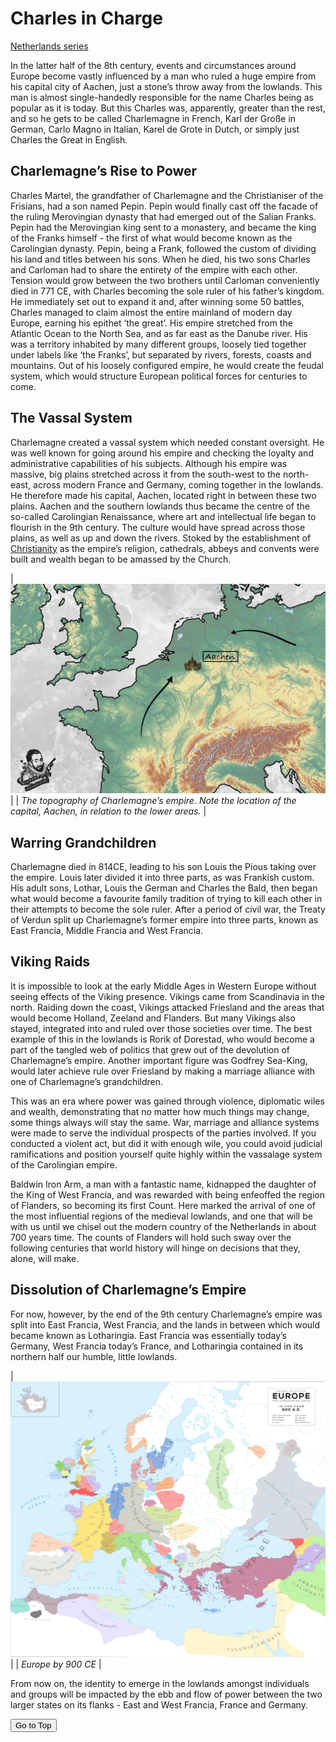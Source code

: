 # Charles in Charge

[Netherlands series](nl)

In the latter half of the 8th century, events and circumstances around Europe become vastly influenced by a man who ruled a huge empire from his capital city of Aachen, just a stone’s throw away from the lowlands. This man is almost single-handedly responsible for the name Charles being as popular as it is today. But this Charles was, apparently, greater than the rest, and so he gets to be called Charlemagne in French, Karl der Große in German, Carlo Magno in Italian, Karel de Grote in Dutch, or simply just Charles the Great in English.

## Charlemagne’s Rise to Power

Charles Martel, the grandfather of Charlemagne and the Christianiser of the Frisians, had a son named Pepin. Pepin would finally cast off the facade of the ruling Merovingian dynasty that had emerged out of the Salian Franks. Pepin had the Merovingian king sent to a monastery, and became the king of the Franks himself - the first of what would become known as the Carolingian dynasty. Pepin, being a Frank, followed the custom of dividing his land and titles between his sons. When he died, his two sons Charles and Carloman had to share the entirety of the empire with each other. Tension would grow between the two brothers until Carloman conveniently died in 771 CE, with Charles becoming the sole ruler of his father’s kingdom. He immediately set out to expand it and, after winning some 50 battles, Charles managed to claim almost the entire mainland of modern day Europe, earning his epithet ‘the great’. His empire stretched from the Atlantic Ocean to the North Sea, and as far east as the Danube river. His was a territory inhabited by many different groups, loosely tied together under labels like ‘the Franks’, but separated by rivers, forests, coasts and mountains. Out of his loosely configured empire, he would create the feudal system, which would structure European political forces for centuries to come.

## The Vassal System

Charlemagne created a vassal system which needed constant oversight. He was well known for going around his empire and checking the loyalty and administrative capabilities of his subjects. Although his empire was massive, big plains stretched across it from the south-west to the north-east, across modern France and Germany, coming together in the lowlands. He therefore made his capital, Aachen, located right in between these two plains. Aachen and the southern lowlands thus became the centre of the so-called Carolingian Renaissance, where art and intellectual life began to flourish in the 9th century. The culture would have spread across those plains, as well as up and down the rivers. Stoked by the establishment of [Christianity](../cristianismo) as the empire’s religion, cathedrals, abbeys and convents were built and wealth began to be amassed by the Church.

| ![map](images/Topography-3.jpg) |
| *The topography of Charlemagne’s empire. Note the location of the capital, Aachen, in relation to the lower areas.* |

## Warring Grandchildren

Charlemagne died in 814CE, leading to his son Louis the Pious taking over the empire. Louis later divided it into three parts, as was Frankish custom. His adult sons, Lothar, Louis the German and Charles the Bald, then began what would become a favourite family tradition of trying to kill each other in their attempts to become the sole ruler. After a period of civil war, the Treaty of Verdun split up Charlemagne’s former empire into three parts, known as East Francia, Middle Francia and West Francia.

## Viking Raids

It is impossible to look at the early Middle Ages in Western Europe without seeing effects of the Viking presence. Vikings came from Scandinavia in the north. Raiding down the coast, Vikings attacked Friesland and the areas that would become Holland, Zeeland and Flanders. But many Vikings also stayed, integrated into and ruled over those societies over time. The  best example of this in the lowlands is Rorik of Dorestad, who would become a part of the tangled web of politics that grew out of the devolution of Charlemagne’s empire. Another important figure was Godfrey Sea-King, would later achieve rule over Friesland by making a marriage alliance with one of Charlemagne’s grandchildren.

This was an era where power was gained through violence, diplomatic wiles and wealth, demonstrating that no matter how much things may change, some things always will stay the same. War, marriage and alliance systems were made to serve the individual prospects of the parties involved. If you conducted a violent act, but did it with enough wile, you could avoid judicial ramifications and position yourself quite highly within the vassalage system of the Carolingian empire.

Baldwin Iron Arm, a man with a fantastic name, kidnapped the daughter of the King of West Francia, and was rewarded with being enfeoffed the region of Flanders, so becoming its first Count. Here marked the arrival of one of the most influential regions of the medieval lowlands, and one that will be with us until we chisel out the modern country of the Netherlands in about 700 years time. The counts of Flanders will hold such sway over the following centuries that world history will hinge on decisions that they, alone, will make.

## Dissolution of Charlemagne’s Empire

For now, however, by the end of the 9th century Charlemagne’s empire was split into East Francia, West Francia, and the lands in between which would became known as Lotharingia. East Francia was essentially today’s Germany, West Francia today’s France, and Lotharingia contained in its northern half our humble, little lowlands.

| ![europe](images/europe-900.png) |
| *Europe by 900 CE* |

From now on, the identity to emerge in the lowlands amongst individuals and groups will be impacted by the ebb and flow of power between the two larger states on its flanks - East and West Francia, France and Germany.

<button onclick="window.scrollTo(0, 0);">Go to Top</button>
